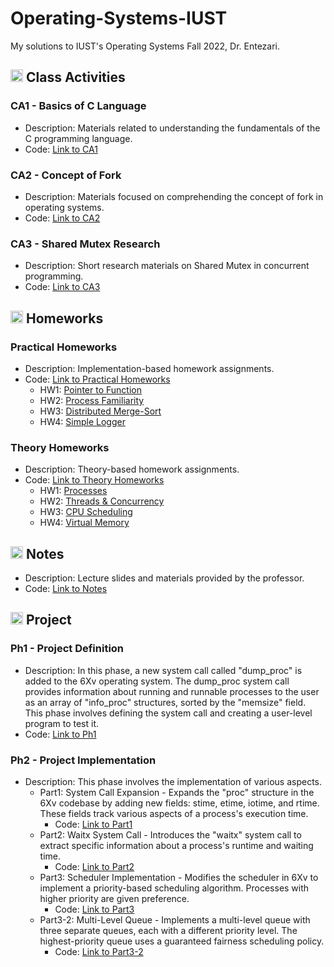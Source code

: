 # Operating-Systems-IUST
My solutions to IUST's Operating Systems Fall 2022, Dr. Entezari.

## <img width="20" height="20" src="https://img.icons8.com/wired/64/41b883/class.png" alt="class"/> Class Activities
### CA1 - Basics of C Language
- Description: Materials related to understanding the fundamentals of the C programming language.
- Code: [Link to CA1](https://github.com/lelnazrezaeel/Operating-Systems-IUST/tree/main/Class%20Activities/CA1)

### CA2 - Concept of Fork
- Description: Materials focused on comprehending the concept of fork in operating systems.
- Code: [Link to CA2](https://github.com/lelnazrezaeel/Operating-Systems-IUST/tree/main/Class%20Activities/CA2)

### CA3 - Shared Mutex Research
- Description: Short research materials on Shared Mutex in concurrent programming.
- Code: [Link to CA3](https://github.com/lelnazrezaeel/Operating-Systems-IUST/tree/main/Class%20Activities/CA3)

## <img width="20" height="20" src="https://img.icons8.com/ios/50/41b883/homework.png" alt="homework"/> Homeworks
### Practical Homeworks
- Description: Implementation-based homework assignments.
- Code: [Link to Practical Homeworks](https://github.com/lelnazrezaeel/Operating-Systems-IUST/tree/main/Homeworks/Practical)
  - HW1: [Pointer to Function](https://github.com/lelnazrezaeel/Operating-Systems-IUST/tree/main/Homeworks/Practical/HW1)
  - HW2: [Process Familiarity](https://github.com/lelnazrezaeel/Operating-Systems-IUST/tree/main/Homeworks/Practical/HW2)
  - HW3: [Distributed Merge-Sort](https://github.com/lelnazrezaeel/Operating-Systems-IUST/tree/main/Homeworks/Practical/HW3)
  - HW4: [Simple Logger](https://github.com/lelnazrezaeel/Operating-Systems-IUST/tree/main/Homeworks/Practical/HW4)

### Theory Homeworks
- Description: Theory-based homework assignments.
- Code: [Link to Theory Homeworks](https://github.com/lelnazrezaeel/Operating-Systems-IUST/tree/main/Homeworks/Theory)
  - HW1: [Processes](https://github.com/lelnazrezaeel/Operating-Systems-IUST/tree/main/Homeworks/Theory/HW1)
  - HW2: [Threads & Concurrency](https://github.com/lelnazrezaeel/Operating-Systems-IUST/tree/main/Homeworks/Theory/HW2)
  - HW3: [CPU Scheduling](https://github.com/lelnazrezaeel/Operating-Systems-IUST/tree/main/Homeworks/Theory/HW3)
  - HW4: [Virtual Memory](https://github.com/lelnazrezaeel/Operating-Systems-IUST/tree/main/Homeworks/Theory/HW4)

## <img width="20" height="20" src="https://img.icons8.com/external-smashingstocks-mixed-smashing-stocks/68/41b883/external-Notes-work-from-home-smashingstocks-mixed-smashing-stocks-2.png" alt="Notes"/> Notes
- Description: Lecture slides and materials provided by the professor.
- Code: [Link to Notes](https://github.com/lelnazrezaeel/Operating-Systems-IUST/tree/main/Notes)

## <img width="20" height="20" src="https://img.icons8.com/ios/50/41b883/project.png" alt="project"/> Project
### Ph1 - Project Definition
- Description: In this phase, a new system call called "dump_proc" is added to the 6Xv operating system. The dump_proc system call provides information about running and runnable processes to the user as an array of "info_proc" structures, sorted by the "memsize" field. This phase involves defining the system call and creating a user-level program to test it.
- Code: [Link to Ph1](https://github.com/lelnazrezaeel/Operating-Systems-IUST/tree/main/Project/Ph1)

### Ph2 - Project Implementation
- Description: This phase involves the implementation of various aspects.
  - Part1: System Call Expansion - Expands the "proc" structure in the 6Xv codebase by adding new fields: stime, etime, iotime, and rtime. These fields track various aspects of a process's execution time.
    - Code: [Link to Part1](https://github.com/lelnazrezaeel/Operating-Systems-IUST/tree/main/Project/Ph2/Part1)
  - Part2: Waitx System Call - Introduces the "waitx" system call to extract specific information about a process's runtime and waiting time.
    - Code: [Link to Part2](https://github.com/lelnazrezaeel/Operating-Systems-IUST/tree/main/Project/Ph2/Part2)
  - Part3: Scheduler Implementation - Modifies the scheduler in 6Xv to implement a priority-based scheduling algorithm. Processes with higher priority are given preference.
    - Code: [Link to Part3](https://github.com/lelnazrezaeel/Operating-Systems-IUST/tree/main/Project/Ph2/Part3)
  - Part3-2: Multi-Level Queue - Implements a multi-level queue with three separate queues, each with a different priority level. The highest-priority queue uses a guaranteed fairness scheduling policy.
    - Code: [Link to Part3-2](https://github.com/lelnazrezaeel/Operating-Systems-IUST/tree/main/Project/Ph2/Part3-2)
